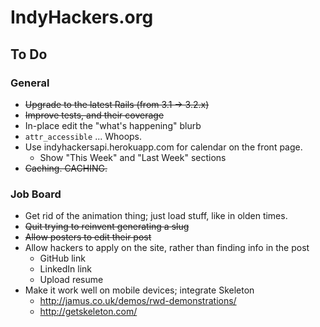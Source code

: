 # IndyHackers.org

## To Do

### General
- ~~Upgrade to the latest Rails (from 3.1 -> 3.2.x)~~
- ~~Improve tests, and their coverage~~
- In-place edit the "what's happening" blurb
- `attr_accessible` ... Whoops.
- Use indyhackersapi.herokuapp.com for calendar on the front page.
  - Show "This Week" and "Last Week" sections
- ~~Caching. CACHING.~~

### Job Board
- Get rid of the animation thing; just load stuff, like in olden times.
- ~~Quit trying to reinvent generating a slug~~
- ~~Allow posters to edit their post~~
- Allow hackers to apply on the site, rather than finding info in the post
  - GitHub link
  - LinkedIn link
  - Upload resume
- Make it work well on mobile devices; integrate Skeleton 
    - http://jamus.co.uk/demos/rwd-demonstrations/
    - http://getskeleton.com/


